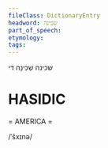 ```yaml
---
fileClass: DictionaryEntry
headword: שכינה
part_of_speech: 
etymology: 
tags: 
---
```

שכינה
שְׁכִינָה
די

HASIDIC
=======
= AMERICA = 

/ˈšxɪnə/